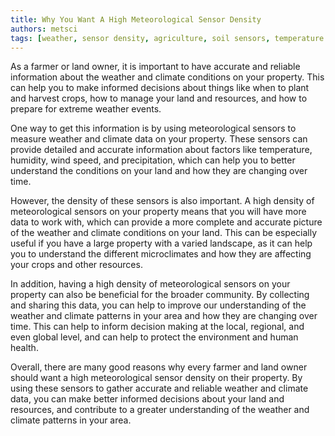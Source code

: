 ```yaml
---
title: Why You Want A High Meteorological Sensor Density
authors: metsci
tags: [weather, sensor density, agriculture, soil sensors, temperature sensors, microcmeteorological concepts]
---
```


As a farmer or land owner, it is important to have accurate and reliable information about the weather and climate conditions on your property. This can help you to make informed decisions about things like when to plant and harvest crops, how to manage your land and resources, and how to prepare for extreme weather events.<!-- truncate -->

One way to get this information is by using meteorological sensors to measure weather and climate data on your property. These sensors can provide detailed and accurate information about factors like temperature, humidity, wind speed, and precipitation, which can help you to better understand the conditions on your land and how they are changing over time.

However, the density of these sensors is also important. A high density of meteorological sensors on your property means that you will have more data to work with, which can provide a more complete and accurate picture of the weather and climate conditions on your land. This can be especially useful if you have a large property with a varied landscape, as it can help you to understand the different microclimates and how they are affecting your crops and other resources.

In addition, having a high density of meteorological sensors on your property can also be beneficial for the broader community. By collecting and sharing this data, you can help to improve our understanding of the weather and climate patterns in your area and how they are changing over time. This can help to inform decision making at the local, regional, and even global level, and can help to protect the environment and human health.

Overall, there are many good reasons why every farmer and land owner should want a high meteorological sensor density on their property. By using these sensors to gather accurate and reliable weather and climate data, you can make better informed decisions about your land and resources, and contribute to a greater understanding of the weather and climate patterns in your area.